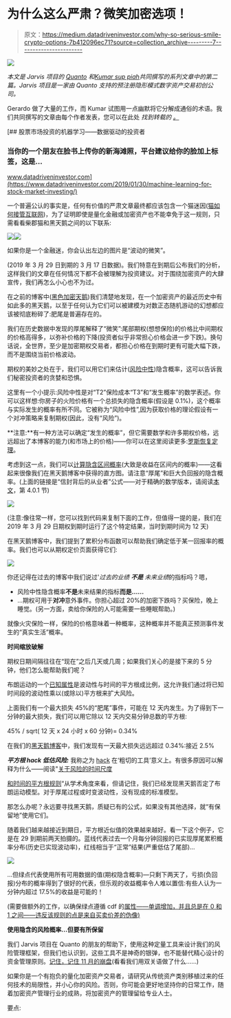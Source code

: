 # 为什么这么严肃？微笑加密选项！

> 原文：<https://medium.datadriveninvestor.com/why-so-serious-smile-crypto-options-7b412096ec71?source=collection_archive---------7----------------------->

[![](img/a412d937f04591af0f46de481f3860f8.png)](http://www.track.datadriveninvestor.com/1B9E)

*本文是 Jarvis 项目的* [*Quanto*](http://www.quanto.company/) *和*[*Kumar sup piah*](https://www.linkedin.com/in/kumar-suppiah/)*共同撰写的系列文章中的第二篇。Jarvis 项目是一家由 Quanto 支持的预注册隐形模式数字资产交易初创公司。*

Gerardo 做了大量的工作，而 Kumar 试图用一点幽默将它分解成通俗的术语。我们共同撰写的文章由每个作者发表，您可以在此处 *找到转载的* [*。*](https://medium.com/@kumar.v.suppiah/why-so-serious-smile-with-crypto-options-18e38d1643d7?sk=f8c0b9a50240d506c70b18151943626b)

[](https://www.datadriveninvestor.com/2019/01/30/machine-learning-for-stock-market-investing/) [## 股票市场投资的机器学习——数据驱动的投资者

### 当你的一个朋友在脸书上传你的新海滩照，平台建议给你的脸加上标签，这是…

www.datadriveninvestor.com](https://www.datadriveninvestor.com/2019/01/30/machine-learning-for-stock-market-investing/) 

一个普遍公认的事实是，任何有价值的严肃文章最终都应该包含一个猫迷因([猫如何接管互联网](https://www.nytimes.com/2015/08/07/arts/design/how-cats-took-over-the-internet-at-the-museum-of-the-moving-image.html))，为了证明即使是量化金融或加密资产也不能幸免于这一规则，只需看看柴郡猫和黑天鹅之间的以下联系:

![](img/7a699ab8f15c81863a91e2c149c19082.png)![](img/40cfc1a980baccb90b5c9117666cd58b.png)

如果你是一个金融迷，你会认出左边的图片是“波动的微笑”。

(2019 年 3 月 29 日到期的 3 月 17 日数据)。我们特意在到期后公布我们的分析，这样我们的文章在任何情况下都不会被理解为投资建议。对于围绕加密资产的大肆宣传，我们再怎么小心也不为过。

在之前的博客中([黑色加密天鹅](https://medium.com/datadriveninvestor/black-crypto-swans-9df6edfbd200))我们清楚地发现，在一个加密资产的最近历史中有如此多的黑天鹅，以至于任何认为它们可以被建模为对数正态随机游动的幻想都应该被彻底粉碎了:肥尾是普遍存在的。

我们在历史数据中发现的厚尾解释了“微笑”:尾部期权(想想保险)的价格比中间期权的价格高得多，以弥补价格的下降(投资者似乎非常担心价格会进一步下跌)。换句话说，全世界，至少是加密期权交易者，都担心价格在到期时更有可能大幅下跌，而不是围绕当前价格波动。

期权的美妙之处在于，我们可以用它们来估计([风险中性](https://en.wikipedia.org/wiki/Risk_neutral_preferences))隐含概率，这可以告诉我们秘密投资者的贪婪和恐惧。

这里有一个小提示:风险中性是对“T2”保险成本“T3”和“发生概率”的数学表述。你可以这样想:你房子的火险价格有一个总损失的隐含概率(假设是 0.1%)，这个概率与实际发生的概率有所不同。它被称为“风险中性”,因为获取价格的理论假设有一个对冲策略来复制期权(因此，没有“风险”)。

**注意:**有一种方法可以确定“发生的概率”，但它需要数学和许多期权价格，远远超出了本博客的能力(和市场上的价格)——你可以在这里阅读更多:[罗斯恢复定理](https://ocw.mit.edu/courses/mathematics/18-s096-topics-in-mathematics-with-applications-in-finance-fall-2013/lecture-notes/MIT18_S096F13_lecnote25.pdf)。

考虑到这一点，我们可以[计算隐含区间概率](https://www.globalcapital.com/article/k6543wh6f19l/option-prices-imply-a-probability-distribution)(大致是收益在区间内的概率)——这看起来很像我们在黑天鹅博客中获得的直方图。请注意“厚尾”和巨大负回报的隐含概率。(上面的链接是“信封背后的从业者”公式——对于精确的数学版本，请阅读[本文](https://www.fdic.gov/bank/analytical/cfr/2007/apr/mizrach.pdf)，第 4.0.1 节)

![](img/1ee4119f18e7938d29ba024be64475ef.png)

(注意:像往常一样，您可以找到代码来复制下面的工作，但值得一提的是，我们在 2019 年 3 月 29 日期权到期时运行了这个特定结果，当时到期时间为 12 天)

在黑天鹅博客中，我们提到了累积分布函数可以帮助我们确定低于某一回报率的概率。我们也可以从期权定价页面获得它们:

![](img/450b1752a2cc7c47cc81f9b93ad2b20b.png)

你还记得在过去的博客中我们说过'*过去的业绩* ***不是*** *未来业绩*的指标吗？嗯，

*   风险中性隐含概率**不是**未来结果的指标**而是……**
*   …期权可用于**对冲**意外事件。你担心超过 20%的加密下跌吗？买保险，晚上睡觉。(另一方面，卖给你保险的人可能需要一些睡眠帮助。)

就像火灾保险一样，保险的价格意味着一种概率，这种概率并不能真正预测事件发生的“真实生活”概率。

**时间缩放破解**

期权日期间隔往往在“现在”之后几天或几周；如果我们关心的是接下来的 5 分钟，他们怎么能帮助我们呢？

布朗运动的一个[已知属性](https://www.statisticshowto.datasciencecentral.com/volatility/)是波动性与时间的平方根成比例，这允许我们通过将已知时间段的波动性乘以(或除以)平方根来扩大风险。

上面我们有一个最大损失 45%的“肥尾”事件，可能在 12 天内发生。为了得到下一分钟的最大损失，我们可以用它除以 12 天内交易分钟总数的平方根:

45% / sqrt( 12 天 x 24 小时 x 60 分钟)= 0.34%

在我们的[黑天鹅博客](https://medium.com/datadriveninvestor/black-crypto-swans-9df6edfbd200)中，我们发现有一天最大损失远远超过 0.34%:接近 2.5%

***平方根 hack 低估风险:*** 我称之为 [hack](https://www.merriam-webster.com/dictionary/hack) 在‘粗切的工具’意义上。有很多原因可以解释为什么——阅读"[关于风险的时间尺度](https://eprints.lse.ac.uk/24827/1/dp439.pdf)

[和时间的平方根规则](https://eprints.lse.ac.uk/24827/1/dp439.pdf)“从学术角度来看，但请记住，我们已经发现黑天鹅否定了布朗运动模型。对于厚尾过程或时变波动性，没有现成的标准模型。

那怎么办呢？永远要寻找黑天鹅，质疑已有的公式，如果没有其他选择，就“有保留地”使用它们。

随着我们越来越接近到期日，平方根近似值的效果越来越好。看一下这个例子，它是在 29 到期前两天拍摄的。蓝线代表过去一个月每分钟回报的已实现厚尾累积概率分布(历史已实现波动率)，红线相当于“正常”结果(严重低估了尾部)…

![](img/b4885a4f8f9df21999d9dc4ad187b31c.png)

…但绿点代表使用所有可用数据的值(期权隐含概率)—只剩下两天了，亏损(负回报)分布的概率得到了很好的代表，但乐观的收益概率令人难以置信:有些人认为一分钟内超过 17.5%的收益是可能的！

(需要做额外的工作，以确保绿点遵循 cdf 的[属性——单调增加，并且总是在 0 和 1 之间——违反该规则的点是来自买卖价差的伪像)](https://en.wikipedia.org/wiki/Cumulative_distribution_function)

**使用隐含的风险概率…但要有所保留**

我们 Jarvis 项目在 Quanto 的朋友的帮助下，使用这种定量工具来设计我们的风险管理框架，但我们也认识到，这些工具不是神奇的银弹，也不能替代精心设计的资金管理原则。[记住，记住 11 月的崩盘](https://www.cnbc.com/2018/11/30/bitcoin-fell-37-percent-in-november-erasing-70-billion-from-industry.html)(看看我们用双关语做了什么……)

如果你是一个有抱负的量化加密资产交易者，请研究从传统资产类别移植过来的任何技术的局限性，并小心你的风险。否则，你可能会更好地坚持你的日常工作，随着加密资产管理行业的成熟，将加密资产的管理留给专业人士。

要点: